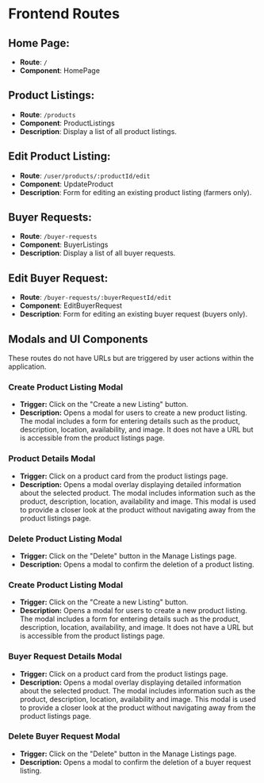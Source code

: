# Frontend Routes

## Home Page:
* **Route**: `/`
* **Component**: HomePage

## Product Listings:
* **Route**: `/products`
* **Component**: ProductListings
* **Description**: Display a list of all product listings.

## Edit Product Listing:
* **Route**: `/user/products/:productId/edit`
* **Component**: UpdateProduct
* **Description**: Form for editing an existing product listing (farmers only).

## Buyer Requests:
* **Route**: `/buyer-requests`
* **Component**: BuyerListings
* **Description**: Display a list of all buyer requests.

## Edit Buyer Request:
* **Route**: `/buyer-requests/:buyerRequestId/edit`
* **Component**: EditBuyerRequest
* **Description**: Form for editing an existing buyer request (buyers only).


## Modals and UI Components

These routes do not have URLs but are triggered by user actions within the application.

### Create Product Listing Modal

- **Trigger:** Click on the "Create a new  Listing" button.
- **Description:** Opens a modal for users to create a new product listing. The modal includes a form for entering details such as the product, description, location, availability, and image. It does not have a URL but is accessible from the product listings page.

### Product Details Modal

- **Trigger:** Click on a product card from the product listings page.
- **Description:** Opens a modal overlay displaying detailed information about the selected product. The modal includes information such as the product, description, location, availability and image. This modal is used to provide a closer look at the product without navigating away from the product listings page.


### Delete Product Listing Modal
- **Trigger:** Click on the "Delete" button in the Manage Listings page.
- **Description:** Opens a modal to confirm the deletion of a product listing.

### Create Product Listing Modal

- **Trigger:** Click on the "Create a new  Listing" button.
- **Description:** Opens a modal for users to create a new product listing. The modal includes a form for entering details such as the product, description, location, availability, and image. It does not have a URL but is accessible from the product listings page.

### Buyer Request Details Modal

- **Trigger:** Click on a product card from the product listings page.
- **Description:** Opens a modal overlay displaying detailed information about the selected product. The modal includes information such as the product, description, location, availability and image. This modal is used to provide a closer look at the product without navigating away from the product listings page.


### Delete Buyer Request Modal
- **Trigger:** Click on the "Delete" button in the Manage Listings page.
- **Description:** Opens a modal to confirm the deletion of a buyer request listing.
